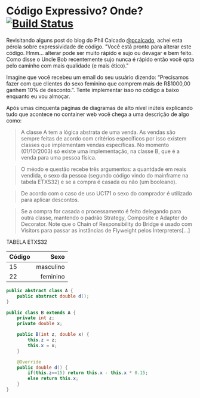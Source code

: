 Código Expressivo? Onde? [![Build Status](https://travis-ci.org/helmedeiros/codigo_expressivo.png?branch=master)](https://travis-ci.org/helmedeiros/codigo_expressivo)
=================

Revisitando alguns post do blog do Phil Calcado [@pcalcado](https://twitter.com/pcalcado), achei esta pérola sobre expressividade de código. 
"Você está pronto para alterar este código. Hmm… alterar pode ser muito rápido e sujo ou devagar e bem feito. Como disse o Uncle Bob recentemente sujo nunca é rápido então você opta pelo caminho com mais qualidade (e mais ético)."

Imagine que você recebeu um email do seu usuário dizendo: “Precisamos fazer com que clientes do sexo feminino que comprem mais de R$1000,00 ganhem 10% de desconto.”. Tente implementar isso no código a baixo enquanto eu vou almoçar.

Após umas cinquenta páginas de diagramas de alto nível inúteis explicando tudo que acontece no container web você chega a uma descrição de algo como:

> A classe A tem a lógica abstrata de uma venda. As vendas são sempre feitas de acordo com critérios específicos por isso existem classes que implementam vendas específicas. No momento (01/10/2003) só existe uma implementação, na classe B, que é a venda para uma pessoa física.

> O méodo e questão recebe três argumentos: a quantdade em reais vendida, o sexo da pessoa (segundo código vindo do mainframe na tabela ETXS32) e se a compra é casada ou não (um booleano).

> De acordo com o caso de uso UC171 o sexo do comprador é utilizado para aplicar descontos.

> Se a compra for casada o processamento é feito delegando para outra classe, mantendo o padrão Strategy, Composite e Adapter do Decorator. Note que o Chain of Responsibility do Bridge é usado com Visitors para passar as instâncias de Flyweight pelos Interpreters[...]


TABELA ETXS32

| Código        | Sexo           |
| ------------- | -------------:|
| 15      | masculino |
| 22      | feminino  |


```java
public abstract class A {
    public abstract double d();
}
```
```java
public class B extends A {
    private int z;
    private double x;

    public B(int z, double x) {
        this.z = z;
        this.x = x;
    }

    @Override
    public double d() {
        if(this.z==15) return this.x - this.x * 0.15;
        else return this.x;
    }
}
```
